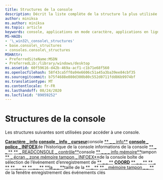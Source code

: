 ```yaml
---
title: Structures de la console
description: Décrit la liste complète de la structure la plus utilisée pour accéder à une console.
author: miniksa
ms.author: miniksa
ms.topic: article
keywords: console, applications en mode caractère, applications en ligne de commande, applications Terminal Server, API de console
MS-HAID:
- '\_win32\_console\_structures'
- base.console\_structures
- consoles.console\_structures
MSHAttr:
- PreferredSiteName:MSDN
- PreferredLib:/library/windows/desktop
ms.assetid: 60f59616-d42b-469a-acf1-c1b71e68f560
ms.openlocfilehash: 58f43ca5ff0a94e6606c51a45a3ba39ee84cbf35
ms.sourcegitcommit: b75f4688e080d300b80c552d0711fdd86b9974bf
ms.translationtype: MT
ms.contentlocale: fr-FR
ms.lasthandoff: 08/24/2020
ms.locfileid: "89059252"
---
```

# <a name="console-structures"></a>Structures de la console


Les structures suivantes sont utilisées pour accéder à une console.

[**Caractère \_ info**](char-info-str.md) 
 [**console \_ info \_ curseur**](console-cursor-info-str.md)console 
 [** \_ \_ info**](console-font-info-str.md) 
 [**console \_ police \_ INFOEX**](console-font-infoex.md)de l’historique de la console informations de la console 
 [** \_ \_ **](console-history-info.md) 
 [** \_ READCONSOLE \_ contrôle**](console-readconsole-control.md)console 
 [** \_ \_ \_ info mémoire**](console-screen-buffer-info-str.md)tampon 
 [** \_ écran \_ zone mémoire tampon \_ INFOEX**](console-screen-buffer-infoex.md)de la console boîte de sélection de l’événement d’enregistrement de 
 [** \_ \_ **](console-selection-info-str.md) 
 [**COORD**](coord-str.md) 
 [** \_ \_ **](focus-event-record-str.md) 
 [** \_ **](input-record-str.md) 
 [** \_ \_ **](key-event-record-str.md) 
 [** \_ \_ **](menu-event-record-str.md) 
 [**la \_ \_ **](mouse-event-record-str.md)taille de la 
 [** \_ **](small-rect-str.md) 
 [** \_ mémoire tampon \_ \_ **](window-buffer-size-record-str.md) de la fenêtre enregistrement des événements clés
 

 




